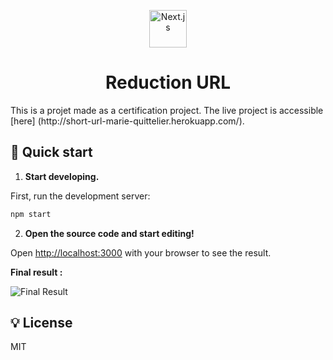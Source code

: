 


<!--  -->
<p align="center">
    <img alt="Next.js" src="https://upload.wikimedia.org/wikipedia/commons/a/a7/React-icon.svg" width="60" />
<h1 align="center">
Reduction URL  </h1
</p>


<p>This is a projet made as a certification project. The live project is accessible [here] (http://short-url-marie-quittelier.herokuapp.com/). </p>

## 🚀 Quick start

1.  **Start developing.**

First, run the development server:

 ```bash
npm start
```

2.  **Open the source code and start editing!**

Open [http://localhost:3000](http://localhost:3000) with your browser to see the result.

**Final result :**


![Final Result](https://media.giphy.com/media/lFmDniklmRXStqA2Cv/giphy.gif)



## 💡 License
MIT

<!-- -->
